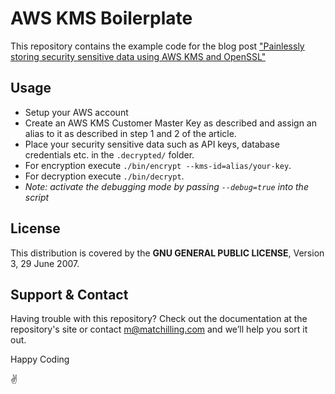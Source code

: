 # AWS KMS Boilerplate
This repository contains the example code for the blog post ["Painlessly storing security sensitive data using AWS KMS and OpenSSL"](https://www.matchilling.com/storing-security-sensitive-data-using-aws-kms-and-openssl/)

## Usage
- Setup your AWS account
- Create an AWS KMS Customer Master Key as described and assign an alias to it as described in step 1 and 2 of the article.
- Place your security sensitive data such as API keys, database credentials etc. in the `.decrypted/` folder.
- For encryption execute `./bin/encrypt --kms-id=alias/your-key`.
- For decryption execute `./bin/decrypt`.
- *Note: activate the debugging mode by passing `--debug=true` into the script*

## License
This distribution is covered by the **GNU GENERAL PUBLIC LICENSE**, Version 3, 29 June 2007.

## Support & Contact
Having trouble with this repository? Check out the documentation at the repository's site or contact m@matchilling.com and we’ll help you sort it out.

Happy Coding

:v:
